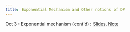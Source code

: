 ```yaml
---
title: Exponential Mechanism and Other notions of DP
---
```


Oct 3
: Exponential mechanism (cont'd)
  : [Slides](https://drive.google.com/file/d/1pEz1jT3vYJg8Vl3Kc33al8Ohxn5-XQWM/view?usp=sharing), [Note](https://drive.google.com/file/d/18O6O0HncU_b0KyNyw6motBz-0-xgTPfA/view?usp=sharing)
